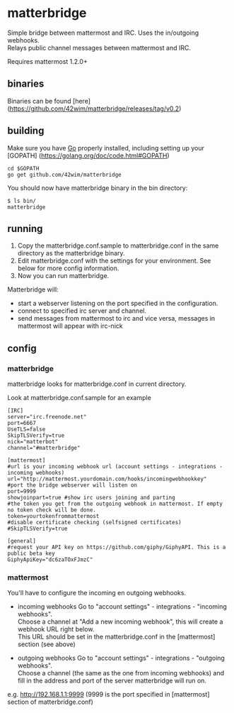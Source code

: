 # matterbridge

Simple bridge between mattermost and IRC. Uses the in/outgoing webhooks.  
Relays public channel messages between mattermost and IRC.  

Requires mattermost 1.2.0+

## binaries
Binaries can be found [here] (https://github.com/42wim/matterbridge/releases/tag/v0.2)

## building
Make sure you have [Go](https://golang.org/doc/install) properly installed, including setting up your [GOPATH] (https://golang.org/doc/code.html#GOPATH)

```
cd $GOPATH
go get github.com/42wim/matterbridge
```

You should now have matterbridge binary in the bin directory:

```
$ ls bin/
matterbridge
```

## running
1) Copy the matterbridge.conf.sample to matterbridge.conf in the same directory as the matterbridge binary.  
2) Edit matterbridge.conf with the settings for your environment. See below for more config information.  
3) Now you can run matterbridge.  

Matterbridge will:
* start a webserver listening on the port specified in the configuration.
* connect to specified irc server and channel.
* send messages from mattermost to irc and vice versa, messages in mattermost will appear with irc-nick

## config
### matterbridge
matterbridge looks for matterbridge.conf in current directory.

Look at matterbridge.conf.sample for an example


```
[IRC]
server="irc.freenode.net"
port=6667
UseTLS=false
SkipTLSVerify=true
nick="matterbot"
channel="#matterbridge"

[mattermost]
#url is your incoming webhook url (account settings - integrations - incoming webhooks)
url="http://mattermost.yourdomain.com/hooks/incomingwebhookkey"  
#port the bridge webserver will listen on
port=9999
showjoinpart=true #show irc users joining and parting
#the token you get from the outgoing webhook in mattermost. If empty no token check will be done.
token=yourtokenfrommattermost
#disable certificate checking (selfsigned certificates)
#SkipTLSVerify=true

[general]
#request your API key on https://github.com/giphy/GiphyAPI. This is a public beta key
GiphyApiKey="dc6zaTOxFJmzC"
```

### mattermost
You'll have to configure the incoming en outgoing webhooks. 

* incoming webhooks
Go to "account settings" - integrations - "incoming webhooks".  
Choose a channel at "Add a new incoming webhook", this will create a webhook URL right below.  
This URL should be set in the matterbridge.conf in the [mattermost] section (see above)  

* outgoing webhooks
Go to "account settings" - integrations - "outgoing webhooks".  
Choose a channel (the same as the one from incoming webhooks) and fill in the address and port of the server matterbridge will run on.  

e.g. http://192.168.1.1:9999 (9999 is the port specified in [mattermost] section of matterbridge.conf)

